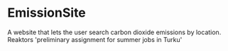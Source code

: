 # EmissionSite
A website that lets the user search carbon dioxide emissions by location. Reaktors 'preliminary assignment for summer jobs in Turku'
